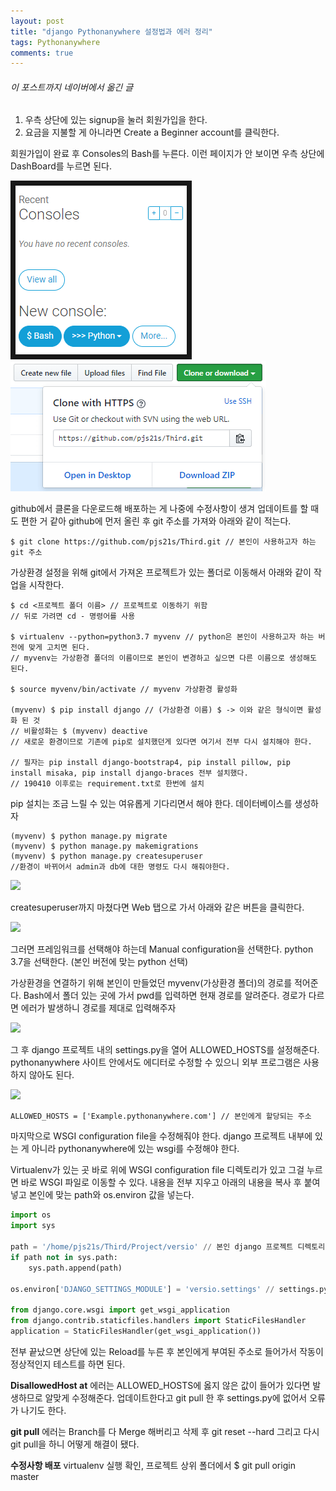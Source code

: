 ```yaml
---
layout: post
title: "django Pythonanywhere 설정법과 에러 정리"
tags: Pythonanywhere
comments: true
---
```

<h6>이 포스트까지 네이버에서 옮긴 글</h6>

1. 우측 상단에 있는 signup을 눌러 회원가입을 한다.
2. 요금을 지불할 게 아니라면 Create a Beginner account를 클릭한다.

회원가입이 완료 후 Consoles의 Bash를 누른다.
이런 페이지가 안 보이면 우측 상단에 DashBoard를 누르면 된다.

<img src="/images/anywhere1.png">
<img src="/images/anywhere2.png">

github에서 클론을 다운로드해 배포하는 게 나중에 수정사항이 생겨 업데이트를 할 때도 편한 거 같아
github에 먼저 올린 후 git 주소를 가져와 아래와 같이 적는다.

```$ git clone https://github.com/pjs21s/Third.git // 본인이 사용하고자 하는 git 주소```

가상환경 설정을 위해 git에서 가져온 프로젝트가 있는 폴더로 이동해서 아래와 같이 작업을 시작한다.

```
$ cd <프로젝트 폴더 이름> // 프로젝트로 이동하기 위함
// 뒤로 가려면 cd - 명령어를 사용

$ virtualenv --python=python3.7 myvenv // python은 본인이 사용하고자 하는 버전에 맞게 고치면 된다.
// myvenv는 가상환경 폴더의 이름이므로 본인이 변경하고 싶으면 다른 이름으로 생성해도 된다.

$ source myvenv/bin/activate // myvenv 가상환경 활성화

(myvenv) $ pip install django // (가상환경 이름) $ -> 이와 같은 형식이면 활성화 된 것
// 비활성화는 $ (myvenv) deactive
// 새로운 환경이므로 기존에 pip로 설치했던게 있다면 여기서 전부 다시 설치해야 한다.

// 필자는 pip install django-bootstrap4, pip install pillow, pip install misaka, pip install django-braces 전부 설치했다.
// 190410 이후로는 requirement.txt로 한번에 설치
```

pip 설치는 조금 느릴 수 있는 여유롭게 기다리면서 해야 한다.
데이터베이스를 생성하자

```
(myvenv) $ python manage.py migrate
(myvenv) $ python manage.py makemigrations
(myvenv) $ python manage.py createsuperuser
//환경이 바뀌어서 admin과 db에 대한 명령도 다시 해줘야한다.
```
<img src="/images/anywhere3.png">

createsuperuser까지 마쳤다면 Web 탭으로 가서 아래와 같은 버튼을 클릭한다.

<img src="/images/anywhere4.png">

그러면 프레임워크를 선택해야 하는데 Manual configuration을 선택한다.
python 3.7을 선택한다. (본인 버전에 맞는 python 선택)

가상환경을 연결하기 위해 본인이 만들었던 myvenv(가상환경 폴더)의 경로를 적어준다.
Bash에서 폴더 있는 곳에 가서 pwd를 입력하면 현재 경로를 알려준다.
경로가 다르면 에러가 발생하니 경로를 제대로 입력해주자

<img src="/images/anywhere5.png">

그 후 django 프로젝트 내의 settings.py을 열어 ALLOWED_HOSTS를 설정해준다.
pythonanywhere 사이트 안에서도 에디터로 수정할 수 있으니 외부 프로그램은 사용하지 않아도 된다.

<img src="/images/anywhere6.png">

```ALLOWED_HOSTS = ['Example.pythonanywhere.com'] // 본인에게 할당되는 주소```

마지막으로 WSGI configuration file을 수정해줘야 한다.
django 프로젝트 내부에 있는 게 아니라 pythonanywhere에 있는 wsgi를 수정해야 한다.

Virtualenv가 있는 곳 바로 위에 WSGI configuration file 디렉토리가 있고 그걸 누르면 바로 WSGI 파일로 이동할 수 있다.
내용을 전부 지우고 아래의 내용을 복사 후 붙여 넣고 본인에 맞는 path와 os.environ 값을 넣는다.

```python
import os
import sys

path = '/home/pjs21s/Third/Project/versio' // 본인 django 프로젝트 디렉토리
if path not in sys.path:
    sys.path.append(path)

os.environ['DJANGO_SETTINGS_MODULE'] = 'versio.settings' // settings.py을 가지고 있는 django 프로젝트 디렉토리의 이름

from django.core.wsgi import get_wsgi_application
from django.contrib.staticfiles.handlers import StaticFilesHandler
application = StaticFilesHandler(get_wsgi_application())
```

전부 끝났으면 상단에 있는 Reload를 누른 후 본인에게 부여된 주소로 들어가서 작동이 정상적인지 테스트를 하면 된다.


**DisallowedHost at** 에러는 ALLOWED_HOSTS에 옳지 않은 값이 들어가 있다면 발생하므로 알맞게 수정해준다.
업데이트한다고 git pull 한 후 settings.py에 없어서 오류가 나기도 한다.


**git pull** 에러는 Branch를 다 Merge 해버리고 삭제 후 git reset --hard 그리고 다시 git pull을 하니 어떻게 해결이 됐다.


**수정사항 배포**
virtualenv 실행 확인, 프로젝트 상위 폴더에서 $ git pull origin master
